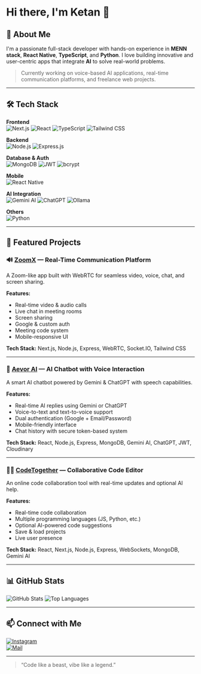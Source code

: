 # Hi there, I'm Ketan 👋

## 🚀 About Me
I'm a passionate full-stack developer with hands-on experience in **MENN stack**, **React Native**, **TypeScript**, and **Python**. I love building innovative and user-centric apps that integrate **AI** to solve real-world problems.

> Currently working on voice-based AI applications, real-time communication platforms, and freelance web projects.

---

## 🛠️ Tech Stack

**Frontend**  
![Next.js](https://img.shields.io/badge/-Next.js-000000?logo=next.js&logoColor=white&style=for-the-badge)
![React](https://img.shields.io/badge/-React-61DAFB?logo=react&logoColor=white&style=for-the-badge)
![TypeScript](https://img.shields.io/badge/-TypeScript-3178C6?logo=typescript&logoColor=white&style=for-the-badge)
![Tailwind CSS](https://img.shields.io/badge/-Tailwind_CSS-38B2AC?logo=tailwind-css&logoColor=white&style=for-the-badge)

**Backend**  
![Node.js](https://img.shields.io/badge/-Node.js-339933?logo=node.js&logoColor=white&style=for-the-badge)
![Express.js](https://img.shields.io/badge/-Express-000000?logo=express&logoColor=white&style=for-the-badge)

**Database & Auth**  
![MongoDB](https://img.shields.io/badge/-MongoDB-47A248?logo=mongodb&logoColor=white&style=for-the-badge)
![JWT](https://img.shields.io/badge/-JWT-black?logo=jsonwebtokens&logoColor=white&style=for-the-badge)
![bcrypt](https://img.shields.io/badge/-bcrypt-yellow?style=for-the-badge)

**Mobile**  
![React Native](https://img.shields.io/badge/-React_Native-20232a?logo=react&logoColor=white&style=for-the-badge)

**AI Integration**  
![Gemini AI](https://img.shields.io/badge/-Gemini_AI-blueviolet?style=for-the-badge)
![ChatGPT](https://img.shields.io/badge/-ChatGPT-10a37f?logo=openai&logoColor=white&style=for-the-badge)
![Ollama](https://img.shields.io/badge/-Ollama-black?style=for-the-badge)

**Others**  
![Python](https://img.shields.io/badge/-Python-3776AB?logo=python&logoColor=white&style=for-the-badge)

---

## 💼 Featured Projects

### 🔊 [ZoomX](#) — Real-Time Communication Platform
A Zoom-like app built with WebRTC for seamless video, voice, chat, and screen sharing.

**Features:**
- Real-time video & audio calls  
- Live chat in meeting rooms  
- Screen sharing  
- Google & custom auth  
- Meeting code system  
- Mobile-responsive UI  

**Tech Stack:** Next.js, Node.js, Express, WebRTC, Socket.IO, Tailwind CSS

---

### 🤖 [Aevor AI](#) — AI Chatbot with Voice Interaction
A smart AI chatbot powered by Gemini & ChatGPT with speech capabilities.

**Features:**
- Real-time AI replies using Gemini or ChatGPT  
- Voice-to-text and text-to-voice support  
- Dual authentication (Google + Email/Password)  
- Mobile-friendly interface  
- Chat history with secure token-based system  

**Tech Stack:** React, Node.js, Express, MongoDB, Gemini AI, ChatGPT, JWT, Cloudinary

---

### 👨‍💻 [CodeTogether](#) — Collaborative Code Editor
An online code collaboration tool with real-time updates and optional AI help.

**Features:**
- Real-time code collaboration  
- Multiple programming languages (JS, Python, etc.)  
- Optional AI-powered code suggestions  
- Save & load projects  
- Live user presence  

**Tech Stack:** React, Next.js, Node.js, Express, WebSockets, MongoDB, Gemini AI

---

## 📊 GitHub Stats

![GitHub Stats](https://github-readme-stats.vercel.app/api?username=ketannx&show_icons=true&theme=tokyonight)
![Top Languages](https://github-readme-stats.vercel.app/api/top-langs/?username=ketannx&layout=compact&theme=tokyonight)

---

## 📫 Connect with Me

[![Instagram](https://img.shields.io/badge/-@ketann.js-E4405F?logo=instagram&logoColor=white&style=for-the-badge)](https://instagram.com/ketann.js)  
[![Mail](https://img.shields.io/badge/-Email-D14836?logo=gmail&logoColor=white&style=for-the-badge)](mailto:your-email@example.com)

---

> “Code like a beast, vibe like a legend.”

